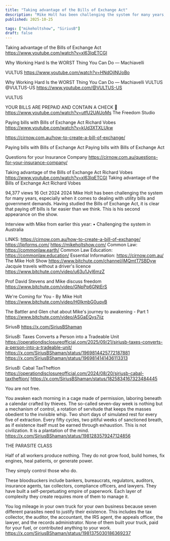 ```yaml
---
title: "Taking advantage of the Bills of Exchange Act"
description: "Mike Holt has been challenging the system for many years, especially when it comes to dealing with utility bills and government demands."
published: 2025-10-25

tags: ["mikeholtshow", "SiriusB"]
draft: false
---
```


Taking advantage of the Bills of Exchange Act
<https://www.youtube.com/watch?v=xl63IqETCGI>

Why Working Hard Is the WORST Thing You Can Do — Machiavelli

VULTUS
<https://www.youtube.com/watch?v=HNdOjlNUoBo>

Why Working Hard Is the WORST Thing You Can Do — Machiavelli
VULTUS
@VULTUS-US <https://www.youtube.com/@VULTUS-US>

VULTUS

YOUR BILLS ARE PREPAID AND CONTAIN A CHECK 💸
<https://www.youtube.com/watch?v=utfU2UAUoMs>
The Freedom Studio

Paying bills with Bills of Exchange Act
Richard Vobes
<https://www.youtube.com/watch?v=kUd3XTXLUkw>

<https://cirnow.com.au/how-to-create-a-bill-of-exchange/>

Paying bills with Bills of Exchange Act
Paying bills with Bills of Exchange Act

Questions for your Insurance Company
<https://cirnow.com.au/questions-for-your-insurance-company/>

Taking advantage of the Bills of Exchange Act
Richard Vobes
<https://www.youtube.com/watch?v=xl63IqETCGI>
Taking advantage of the Bills of Exchange Act
Richard Vobes

94,377 views  16 Oct 2024  2024
Mike Holt has been challenging the system for many years, especially when it comes to dealing with utility bills and government demands. Having studied the Bills of Exchange Act, it is clear that paying off bills is far easier than we think. This is his second appearance on the show.

Interview with Mike from earlier this year:    • Challenging the system in Australia  

LINKS:
<https://cirnow.com.au/how-to-create-a-bill-of-exchange/>
<https://lipforms.com/>
<https://mikeholtshow.com/>
Common Law: <https://commonlaw.earth/>
Common Law Education: <https://commonlaw.education/>
Essential Information: <https://cirnow.com.au/>
The Mike Holt Show
<https://www.bitchute.com/channel/iMQmtT7SBDyw>
Jacquie travels without a driver's licence
<https://www.bitchute.com/video/u63u1Jyl6mzZ>

Prof David Stevens and Mike discuss freedom
<https://www.bitchute.com/video/GNpPp6GNtErS>

We're Coming for You - By Mike Holt
<https://www.bitchute.com/video/H0lkmbG0uqvB>

The Battler and Glen chat about Mike's journey to awakening - Part 1
<https://www.bitchute.com/video/ASGaEQys7iiz>

SiriusB
<https://x.com/SiriusBShaman>

SiriusB: Taxes Converts a Person into a Tradeable Unit
<https://operationdisclosureofficial.com/2025/09/21/siriusb-taxes-converts-a-person-into-a-tradeable-unit/>
<https://x.com/SiriusBShaman/status/1969814425772187881>
<https://x.com/SiriusBShaman/status/1969814141436113313>

SiriusB: Cabal TaxTheftion
<https://operationdisclosureofficial.com/2024/08/20/siriusb-cabal-taxtheftion/>
<https://x.com/SiriusBShaman/status/1825834167323484445>

You are not free.

You awaken each morning in a cage made of permission, laboring beneath a calendar crafted by thieves. The so-called seven-day week is nothing but a mechanism of control, a rotation of servitude that keeps the masses obedient to the invisible whip. Two short days of simulated rest for every five of extraction. Every fifty cycles, two pitiful weeks of sanctioned breath, as if existence itself must be earned through exhaustion. This is not civilization. It is a plantation of the mind.
<https://x.com/SiriusBShaman/status/1981283579247124856>

THE PARASITE CLASS

Half of all workers produce nothing. They do not grow food, build homes, fix engines, heal patients, or generate power.

They simply control those who do.

These bloodsuckers include bankers, bureaucrats, regulators, auditors, insurance agents, tax collectors, compliance officers, and lawyers. They have built a self-perpetuating empire of paperwork. Each layer of complexity they create requires more of them to manage it.

You log mileage in your own truck for your own business because seven different parasites need to justify their existence. This includes the tax collector, the auditor, the accountant, the IRS agent, the appeals officer, the lawyer, and the records administrator. None of them built your truck, paid for your fuel, or contributed anything to your work.
<https://x.com/SiriusBShaman/status/1981375030186369237>
